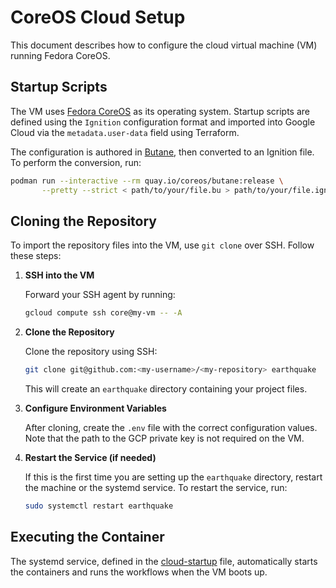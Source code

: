 # CoreOS Cloud Setup

This document describes how to configure the cloud virtual machine (VM) running Fedora CoreOS.

## Startup Scripts

The VM uses [Fedora CoreOS](https://docs.fedoraproject.org/en-US/fedora-coreos/) as its operating system.
Startup scripts are defined using the `Ignition` configuration format
and imported into Google Cloud via the `metadata.user-data` field using Terraform.

The configuration is authored in [Butane](https://coreos.github.io/butane/),
then converted to an Ignition file.
To perform the conversion, run:

```bash
podman run --interactive --rm quay.io/coreos/butane:release \
       --pretty --strict < path/to/your/file.bu > path/to/your/file.ign
```

## Cloning the Repository

To import the repository files into the VM, use `git clone` over SSH. Follow these steps:

1. **SSH into the VM**

   Forward your SSH agent by running:

   ```bash
   gcloud compute ssh core@my-vm -- -A
   ```

2. **Clone the Repository**

   Clone the repository using SSH:

   ```bash
   git clone git@github.com:<my-username>/<my-repository> earthquake
   ```

   This will create an `earthquake` directory containing your project files.

3. **Configure Environment Variables**

   After cloning, create the `.env` file with the correct configuration values.
   Note that the path to the GCP private key is not required on the VM.

4. **Restart the Service (if needed)**

   If this is the first time you are setting up the `earthquake` directory,
   restart the machine or the systemd service.
   To restart the service, run:

   ```bash
   sudo systemctl restart earthquake
   ```

## Executing the Container

The systemd service, defined in the [cloud-startup](/cloud-startup/docker-compose.bu) file,
automatically starts the containers and runs the workflows when the VM boots up.
